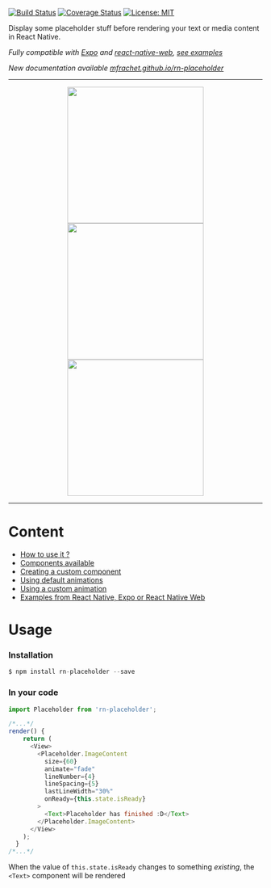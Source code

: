 [![Build Status](https://travis-ci.org/mfrachet/rn-placeholder.svg?branch=master)](https://travis-ci.org/mfrachet/rn-placeholder)
[![Coverage Status](https://coveralls.io/repos/github/mfrachet/rn-placeholder/badge.svg?branch=master)](https://coveralls.io/github/mfrachet/rn-placeholder?branch=master)
[![License: MIT](https://img.shields.io/badge/License-MIT-yellow.svg)](https://opensource.org/licenses/MIT)


Display some placeholder stuff before rendering your text or media content in React Native.

*Fully compatible with [Expo](https://expo.io/) and [react-native-web](https://github.com/necolas/react-native-web), [see examples](./EXAMPLE.md)*

*New documentation available [mfrachet.github.io/rn-placeholder](https://mfrachet.github.io/rn-placeholder/)*

------
<p align="center">
<img height="270" src="https://img4.hostingpics.net/pics/221859android.gif" />
<img height="270" src="https://img4.hostingpics.net/pics/197702shineanimation.gif" />
<img height="270" src="https://img15.hostingpics.net/pics/449888rnweb.gif" />
</p>

------

# Content

- <a href="#usage">How to use it ?</a>
- [Components available](./API.md)
- [Creating a custom component](./API.md#custom)
- [Using default animations](./ANIMATIONS.md#default)
- [Using a custom animation](./ANIMATIONS.md#custom)
- [Examples from React Native, Expo or React Native Web](./EXAMPLE.md)

<h1 name="#usage">Usage</h1>

### Installation
```javascript
$ npm install rn-placeholder --save
```

### In your code

```javascript
import Placeholder from 'rn-placeholder';

/*...*/
render() {
    return (
      <View>
        <Placeholder.ImageContent
          size={60}
          animate="fade"
          lineNumber={4}
          lineSpacing={5}
          lastLineWidth="30%"
          onReady={this.state.isReady}
        >
          <Text>Placeholder has finished :D</Text>
        </Placeholder.ImageContent>
      </View>
    );
  }
/*...*/
```

When the value of `this.state.isReady` changes to something *existing*, the `<Text>` component will be rendered
